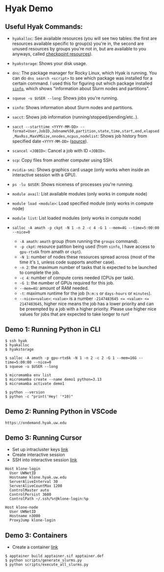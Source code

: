 # Hyak Demo

## Useful Hyak Commands:

- `hyakalloc`: See available resources (you will see two tables: the first are resources available specific to group(s) you're in, the second are unused resources by groups you're not in, but are available to you anyways, called [checkpoint resources](https://hyak.uw.edu/docs/compute/checkpoint/)).
- `hyakstorage`: Shows your disk usage.
- `dns`: The package manager for Rocky Linux, which Hyak is running. You can do `dns search <script>` to see which package was installed for a certain command. I used this for figuring out which package installed [`sinfo`](https://slurm.schedmd.com/sinfo.html), which shows "information about Slurm nodes and partitions".
- `squeue -u $USER --long`: Shows jobs you're running.
- `sinfo`: Shows information about Slurm nodes and partitions.
- `sacct`: Shows job information (running/stopped/pending/etc..).
- `sacct --starttime <YYYY-MM-DD> --format=User,JobID,Jobname%50,partition,state,time,start,end,elapsed,MaxRss,MaxVMSize,nnodes,ncpus,nodelist`: Shows job history from specified date `<YYYY-MM-DD>` ([source](https://stackoverflow.com/questions/48187625/slurm-job-history-get-full-length-jobname)).
- `scancel <JOBID>`: Cancel a job with ID `<JOBID>`.
- `scp`: Copy files from another computer using SSH.
- `nvidia-smi`: Shows graphics card usage (only works when inside an interactive session with a GPU).
- `ps -lu $USER`: Shows niceness of processes you're running.
- `module avail`: List available modules (only works in compute node)
- `module load <module>`: Load specified module (only works in compute node)
- `module list`: List loaded modules (only works in compute node)

- `salloc -A amath -p ckpt -N 1 -n 2 -c 4 -G 1 --mem=4G --time=5:00:00 --nice=0`
  - `-A amath`: `amath` group (from running the `groups` command).
  - `-p ckpt`: resource patition being used (from `sinfo`, I have access to `gpu-rtx6k` from amath or `ckpt`).
  - `-N 1`: number of nodes these resources spread across (most of the time it's `1`, unless code supports another case).
  - `-n 2`: the maximum number of tasks that is expected to be launched to complete the job.
  - `-c 4`: number of compute cores needed (CPUs per task).
  - `-G 1`: the number of GPUs required for this job.
  - `--mem=4G`: amount of RAM needed.
  - `-t`: maximum runtime for the job (`h:m:s` or `days-hours` or `minutes`).
  - `--nice=<value>`: `<value>` is a number `-2147483645 <= <value> <= 2147483645`, higher nice means the job has a lower priority and can be preempted by a job with a higher priority. Please use higher nice values for jobs that are expected to take longer to run!

## Demo 1: Running Python in CLI

```
$ ssh hyak
$ hyakalloc
$ hyakstorage

$ salloc -A amath -p gpu-rtx6k -N 1 -n 2 -c 2 -G 1 --mem=16G --time=5:00:00 --nice=0
$ squeue -u $USER --long

$ micromamba env list
$ micromamba create --name demo1 python=3.13
$ micromamba activate demo1

$ python --version
$ python -c "print('Hey! '*10)"
```

## Demo 2: Running Python in VSCode

```
https://ondemand.hyak.uw.edu
```

## Demo 3: Running Cursor

* Set up intracluster keys [link](https://hyak.uw.edu/docs/setup/ssh/#intracluster-ssh-keys)
* Create interactive session
* SSH into interactive session [link](https://hyak.uw.edu/docs/hyak101/python/ssh)

```
Host klone-login
  User UWNetID
  Hostname klone.hyak.uw.edu
  ServerAliveInterval 30
  ServerAliveCountMax 1200
  ControlMaster auto
  ControlPersist 3600
  ControlPath ~/.ssh/%r@klone-login:%p

Host klone-node
  User UWNetID
  Hostname n3000
  ProxyJump klone-login
```

## Demo 3: Containers

* Create a container [link](https://hyak.uw.edu/docs/hyak101/python/container/)

```
$ apptainer build apptainer.sif apptainer.def
$ python scripts/generate_slurms.py
$ python scripts/execute_all_slurms.py
```

